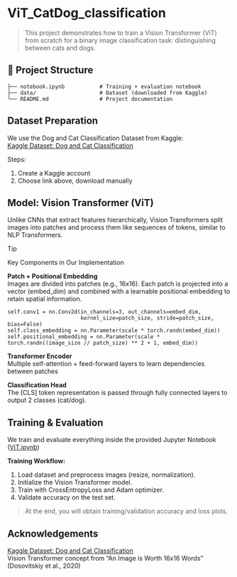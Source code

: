 # ViT_CatDog_classification
> This project demonstrates how to train a Vision Transformer (ViT) from scratch for a binary image classification task: distinguishing between cats and dogs.

## 📂 Project Structure
```
├── notebook.ipynb           # Training + evaluation notebook
├── data/                    # Dataset (downloaded from Kaggle)
└── README.md                # Project documentation
```

## Dataset Preparation
We use the Dog and Cat Classification Dataset from Kaggle:  
[Kaggle Dataset: Dog and Cat Classification](https://www.kaggle.com/datasets/bhavikjikadara/dog-and-cat-classification-dataset)  

Steps:
1. Create a Kaggle account
2. Choose link above, download manually

## Model: Vision Transformer (ViT)
Unlike CNNs that extract features hierarchically, Vision Transformers split images into patches and process them like sequences of tokens, similar to NLP Transformers.

> [!TIP]
> Key Components in Our Implementation  

**Patch + Positional Embedding**  
Images are divided into patches (e.g., 16x16). Each patch is projected into a vector (embed_dim) and combined with a learnable positional embedding to retain spatial information.

```
self.conv1 = nn.Conv2d(in_channels=3, out_channels=embed_dim, 
                       kernel_size=patch_size, stride=patch_size, bias=False)
self.class_embedding = nn.Parameter(scale * torch.randn(embed_dim))
self.positional_embedding = nn.Parameter(scale * torch.randn((image_size // patch_size) ** 2 + 1, embed_dim))
```

**Transformer Encoder**  
Multiple self-attention + feed-forward layers to learn dependencies between patches  

**Classification Head**  
The [CLS] token representation is passed through fully connected layers to output 2 classes (cat/dog).  

## Training & Evaluation
We train and evaluate everything inside the provided Jupyter Notebook ([ViT.ipynb](ViT.ipynb))

**Training Workflow:**  
1. Load dataset and preprocess images (resize, normalization).  
2. Initialize the Vision Transformer model.  
3. Train with CrossEntropyLoss and Adam optimizer.  
4. Validate accuracy on the test set.  

> At the end, you will obtain training/validation accuracy and loss plots.

## Acknowledgements
[Kaggle Dataset: Dog and Cat Classification](https://www.kaggle.com/datasets/bhavikjikadara/dog-and-cat-classification-dataset)  
Vision Transformer concept from “An Image is Worth 16x16 Words” (Dosovitskiy et al., 2020)